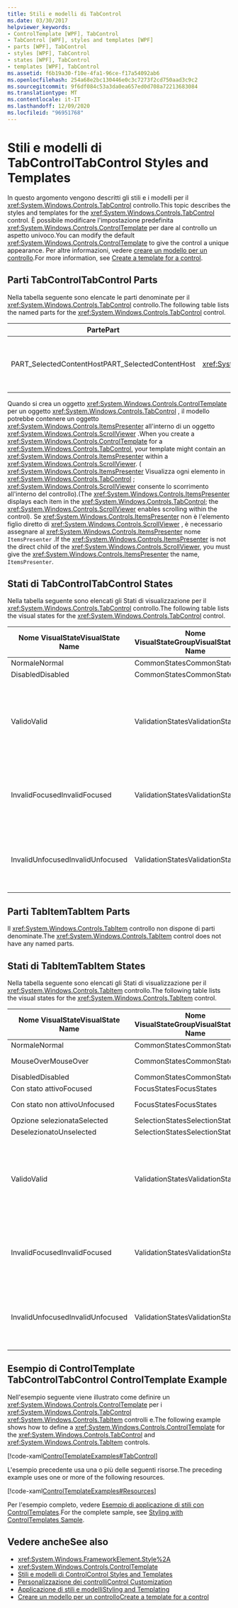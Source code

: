 ```yaml
---
title: Stili e modelli di TabControl
ms.date: 03/30/2017
helpviewer_keywords:
- ControlTemplate [WPF], TabControl
- TabControl [WPF], styles and templates [WPF]
- parts [WPF], TabControl
- styles [WPF], TabControl
- states [WPF], TabControl
- templates [WPF], TabControl
ms.assetid: f6b19a30-f10e-4fa1-96ce-f17a54092ab6
ms.openlocfilehash: 254a68e2bc130446e0c3c7273f2cd750aad3c9c2
ms.sourcegitcommit: 9f6df084c53a3da0ea657ed0d708a72213683084
ms.translationtype: MT
ms.contentlocale: it-IT
ms.lasthandoff: 12/09/2020
ms.locfileid: "96951768"
---
```

# <a name="tabcontrol-styles-and-templates"></a><span data-ttu-id="6b1ee-102">Stili e modelli di TabControl</span><span class="sxs-lookup"><span data-stu-id="6b1ee-102">TabControl Styles and Templates</span></span>
<span data-ttu-id="6b1ee-103">In questo argomento vengono descritti gli stili e i modelli per il <xref:System.Windows.Controls.TabControl> controllo.</span><span class="sxs-lookup"><span data-stu-id="6b1ee-103">This topic describes the styles and templates for the <xref:System.Windows.Controls.TabControl> control.</span></span> <span data-ttu-id="6b1ee-104">È possibile modificare l'impostazione predefinita <xref:System.Windows.Controls.ControlTemplate> per dare al controllo un aspetto univoco.</span><span class="sxs-lookup"><span data-stu-id="6b1ee-104">You can modify the default <xref:System.Windows.Controls.ControlTemplate> to give the control a unique appearance.</span></span> <span data-ttu-id="6b1ee-105">Per altre informazioni, vedere [creare un modello per un controllo](/dotnet/desktop-wpf/themes/how-to-create-apply-template).</span><span class="sxs-lookup"><span data-stu-id="6b1ee-105">For more information, see [Create a template for a control](/dotnet/desktop-wpf/themes/how-to-create-apply-template).</span></span>  
  
## <a name="tabcontrol-parts"></a><span data-ttu-id="6b1ee-106">Parti TabControl</span><span class="sxs-lookup"><span data-stu-id="6b1ee-106">TabControl Parts</span></span>  
 <span data-ttu-id="6b1ee-107">Nella tabella seguente sono elencate le parti denominate per il <xref:System.Windows.Controls.TabControl> controllo.</span><span class="sxs-lookup"><span data-stu-id="6b1ee-107">The following table lists the named parts for the <xref:System.Windows.Controls.TabControl> control.</span></span>  
  
|<span data-ttu-id="6b1ee-108">Parte</span><span class="sxs-lookup"><span data-stu-id="6b1ee-108">Part</span></span>|<span data-ttu-id="6b1ee-109">Tipo</span><span class="sxs-lookup"><span data-stu-id="6b1ee-109">Type</span></span>|<span data-ttu-id="6b1ee-110">Descrizione</span><span class="sxs-lookup"><span data-stu-id="6b1ee-110">Description</span></span>|  
|-|-|-|  
|<span data-ttu-id="6b1ee-111">PART_SelectedContentHost</span><span class="sxs-lookup"><span data-stu-id="6b1ee-111">PART_SelectedContentHost</span></span>|<xref:System.Windows.Controls.ContentPresenter>|<span data-ttu-id="6b1ee-112">Oggetto che mostra il contenuto dell'oggetto attualmente selezionato <xref:System.Windows.Controls.TabItem> .</span><span class="sxs-lookup"><span data-stu-id="6b1ee-112">The object that shows the content of the currently selected <xref:System.Windows.Controls.TabItem>.</span></span>|  
  
 <span data-ttu-id="6b1ee-113">Quando si crea un oggetto <xref:System.Windows.Controls.ControlTemplate> per un oggetto <xref:System.Windows.Controls.TabControl> , il modello potrebbe contenere un oggetto <xref:System.Windows.Controls.ItemsPresenter> all'interno di un oggetto <xref:System.Windows.Controls.ScrollViewer> .</span><span class="sxs-lookup"><span data-stu-id="6b1ee-113">When you create a <xref:System.Windows.Controls.ControlTemplate> for a <xref:System.Windows.Controls.TabControl>, your template might contain an <xref:System.Windows.Controls.ItemsPresenter> within a <xref:System.Windows.Controls.ScrollViewer>.</span></span> <span data-ttu-id="6b1ee-114">( <xref:System.Windows.Controls.ItemsPresenter> Visualizza ogni elemento in <xref:System.Windows.Controls.TabControl> ; <xref:System.Windows.Controls.ScrollViewer> consente lo scorrimento all'interno del controllo).</span><span class="sxs-lookup"><span data-stu-id="6b1ee-114">(The <xref:System.Windows.Controls.ItemsPresenter> displays each item in the <xref:System.Windows.Controls.TabControl>; the <xref:System.Windows.Controls.ScrollViewer> enables scrolling within the control).</span></span>  <span data-ttu-id="6b1ee-115">Se <xref:System.Windows.Controls.ItemsPresenter> non è l'elemento figlio diretto di <xref:System.Windows.Controls.ScrollViewer> , è necessario assegnare al <xref:System.Windows.Controls.ItemsPresenter> nome `ItemsPresenter` .</span><span class="sxs-lookup"><span data-stu-id="6b1ee-115">If the <xref:System.Windows.Controls.ItemsPresenter> is not the direct child of the <xref:System.Windows.Controls.ScrollViewer>, you must give the <xref:System.Windows.Controls.ItemsPresenter> the name, `ItemsPresenter`.</span></span>  
  
## <a name="tabcontrol-states"></a><span data-ttu-id="6b1ee-116">Stati di TabControl</span><span class="sxs-lookup"><span data-stu-id="6b1ee-116">TabControl States</span></span>  
 <span data-ttu-id="6b1ee-117">Nella tabella seguente sono elencati gli Stati di visualizzazione per il <xref:System.Windows.Controls.TabControl> controllo.</span><span class="sxs-lookup"><span data-stu-id="6b1ee-117">The following table lists the visual states for the <xref:System.Windows.Controls.TabControl> control.</span></span>  
  
|<span data-ttu-id="6b1ee-118">Nome VisualState</span><span class="sxs-lookup"><span data-stu-id="6b1ee-118">VisualState Name</span></span>|<span data-ttu-id="6b1ee-119">Nome VisualStateGroup</span><span class="sxs-lookup"><span data-stu-id="6b1ee-119">VisualStateGroup Name</span></span>|<span data-ttu-id="6b1ee-120">Descrizione</span><span class="sxs-lookup"><span data-stu-id="6b1ee-120">Description</span></span>|  
|----------------------|---------------------------|-----------------|  
|<span data-ttu-id="6b1ee-121">Normale</span><span class="sxs-lookup"><span data-stu-id="6b1ee-121">Normal</span></span>|<span data-ttu-id="6b1ee-122">CommonStates</span><span class="sxs-lookup"><span data-stu-id="6b1ee-122">CommonStates</span></span>|<span data-ttu-id="6b1ee-123">Lo stato predefinito.</span><span class="sxs-lookup"><span data-stu-id="6b1ee-123">The default state.</span></span>|  
|<span data-ttu-id="6b1ee-124">Disabled</span><span class="sxs-lookup"><span data-stu-id="6b1ee-124">Disabled</span></span>|<span data-ttu-id="6b1ee-125">CommonStates</span><span class="sxs-lookup"><span data-stu-id="6b1ee-125">CommonStates</span></span>|<span data-ttu-id="6b1ee-126">Il controllo è disabilitato.</span><span class="sxs-lookup"><span data-stu-id="6b1ee-126">The control is disabled.</span></span>|  
|<span data-ttu-id="6b1ee-127">Valido</span><span class="sxs-lookup"><span data-stu-id="6b1ee-127">Valid</span></span>|<span data-ttu-id="6b1ee-128">ValidationStates</span><span class="sxs-lookup"><span data-stu-id="6b1ee-128">ValidationStates</span></span>|<span data-ttu-id="6b1ee-129">Il controllo Usa la <xref:System.Windows.Controls.Validation> classe e la <xref:System.Windows.Controls.Validation.HasError%2A?displayProperty=nameWithType> proprietà associata è `false` .</span><span class="sxs-lookup"><span data-stu-id="6b1ee-129">The control uses the <xref:System.Windows.Controls.Validation> class and the <xref:System.Windows.Controls.Validation.HasError%2A?displayProperty=nameWithType> attached property is `false`.</span></span>|  
|<span data-ttu-id="6b1ee-130">InvalidFocused</span><span class="sxs-lookup"><span data-stu-id="6b1ee-130">InvalidFocused</span></span>|<span data-ttu-id="6b1ee-131">ValidationStates</span><span class="sxs-lookup"><span data-stu-id="6b1ee-131">ValidationStates</span></span>|<span data-ttu-id="6b1ee-132">Il <xref:System.Windows.Controls.Validation.HasError%2A?displayProperty=nameWithType> controllo ha lo stato attivo per la proprietà associata `true` .</span><span class="sxs-lookup"><span data-stu-id="6b1ee-132">The <xref:System.Windows.Controls.Validation.HasError%2A?displayProperty=nameWithType> attached property is `true` has the control has focus.</span></span>|  
|<span data-ttu-id="6b1ee-133">InvalidUnfocused</span><span class="sxs-lookup"><span data-stu-id="6b1ee-133">InvalidUnfocused</span></span>|<span data-ttu-id="6b1ee-134">ValidationStates</span><span class="sxs-lookup"><span data-stu-id="6b1ee-134">ValidationStates</span></span>|<span data-ttu-id="6b1ee-135">Il controllo non ha lo <xref:System.Windows.Controls.Validation.HasError%2A?displayProperty=nameWithType> stato attivo per la proprietà associata `true` .</span><span class="sxs-lookup"><span data-stu-id="6b1ee-135">The <xref:System.Windows.Controls.Validation.HasError%2A?displayProperty=nameWithType> attached property is `true` has the control does not have focus.</span></span>|  
  
## <a name="tabitem-parts"></a><span data-ttu-id="6b1ee-136">Parti TabItem</span><span class="sxs-lookup"><span data-stu-id="6b1ee-136">TabItem Parts</span></span>  
 <span data-ttu-id="6b1ee-137">Il <xref:System.Windows.Controls.TabItem> controllo non dispone di parti denominate.</span><span class="sxs-lookup"><span data-stu-id="6b1ee-137">The <xref:System.Windows.Controls.TabItem> control does not have any named parts.</span></span>  
  
## <a name="tabitem-states"></a><span data-ttu-id="6b1ee-138">Stati di TabItem</span><span class="sxs-lookup"><span data-stu-id="6b1ee-138">TabItem States</span></span>  
 <span data-ttu-id="6b1ee-139">Nella tabella seguente sono elencati gli Stati di visualizzazione per il <xref:System.Windows.Controls.TabItem> controllo.</span><span class="sxs-lookup"><span data-stu-id="6b1ee-139">The following table lists the visual states for the <xref:System.Windows.Controls.TabItem> control.</span></span>  
  
|<span data-ttu-id="6b1ee-140">Nome VisualState</span><span class="sxs-lookup"><span data-stu-id="6b1ee-140">VisualState Name</span></span>|<span data-ttu-id="6b1ee-141">Nome VisualStateGroup</span><span class="sxs-lookup"><span data-stu-id="6b1ee-141">VisualStateGroup Name</span></span>|<span data-ttu-id="6b1ee-142">Descrizione</span><span class="sxs-lookup"><span data-stu-id="6b1ee-142">Description</span></span>|  
|----------------------|---------------------------|-----------------|  
|<span data-ttu-id="6b1ee-143">Normale</span><span class="sxs-lookup"><span data-stu-id="6b1ee-143">Normal</span></span>|<span data-ttu-id="6b1ee-144">CommonStates</span><span class="sxs-lookup"><span data-stu-id="6b1ee-144">CommonStates</span></span>|<span data-ttu-id="6b1ee-145">Lo stato predefinito.</span><span class="sxs-lookup"><span data-stu-id="6b1ee-145">The default state.</span></span>|  
|<span data-ttu-id="6b1ee-146">MouseOver</span><span class="sxs-lookup"><span data-stu-id="6b1ee-146">MouseOver</span></span>|<span data-ttu-id="6b1ee-147">CommonStates</span><span class="sxs-lookup"><span data-stu-id="6b1ee-147">CommonStates</span></span>|<span data-ttu-id="6b1ee-148">Il puntatore del mouse è posizionato sul controllo.</span><span class="sxs-lookup"><span data-stu-id="6b1ee-148">The mouse pointer is positioned over the control.</span></span>|  
|<span data-ttu-id="6b1ee-149">Disabled</span><span class="sxs-lookup"><span data-stu-id="6b1ee-149">Disabled</span></span>|<span data-ttu-id="6b1ee-150">CommonStates</span><span class="sxs-lookup"><span data-stu-id="6b1ee-150">CommonStates</span></span>|<span data-ttu-id="6b1ee-151">Il controllo è disabilitato.</span><span class="sxs-lookup"><span data-stu-id="6b1ee-151">The control is disabled.</span></span>|  
|<span data-ttu-id="6b1ee-152">Con stato attivo</span><span class="sxs-lookup"><span data-stu-id="6b1ee-152">Focused</span></span>|<span data-ttu-id="6b1ee-153">FocusStates</span><span class="sxs-lookup"><span data-stu-id="6b1ee-153">FocusStates</span></span>|<span data-ttu-id="6b1ee-154">Il controllo ha lo stato attivo.</span><span class="sxs-lookup"><span data-stu-id="6b1ee-154">The control has focus.</span></span>|  
|<span data-ttu-id="6b1ee-155">Con stato non attivo</span><span class="sxs-lookup"><span data-stu-id="6b1ee-155">Unfocused</span></span>|<span data-ttu-id="6b1ee-156">FocusStates</span><span class="sxs-lookup"><span data-stu-id="6b1ee-156">FocusStates</span></span>|<span data-ttu-id="6b1ee-157">Il controllo non ha lo stato attivo.</span><span class="sxs-lookup"><span data-stu-id="6b1ee-157">The control does not have focus.</span></span>|  
|<span data-ttu-id="6b1ee-158">Opzione selezionata</span><span class="sxs-lookup"><span data-stu-id="6b1ee-158">Selected</span></span>|<span data-ttu-id="6b1ee-159">SelectionStates</span><span class="sxs-lookup"><span data-stu-id="6b1ee-159">SelectionStates</span></span>|<span data-ttu-id="6b1ee-160">Il controllo è selezionato.</span><span class="sxs-lookup"><span data-stu-id="6b1ee-160">The control is selected.</span></span>|  
|<span data-ttu-id="6b1ee-161">Deselezionato</span><span class="sxs-lookup"><span data-stu-id="6b1ee-161">Unselected</span></span>|<span data-ttu-id="6b1ee-162">SelectionStates</span><span class="sxs-lookup"><span data-stu-id="6b1ee-162">SelectionStates</span></span>|<span data-ttu-id="6b1ee-163">Il controllo non è selezionato.</span><span class="sxs-lookup"><span data-stu-id="6b1ee-163">The control is not selected.</span></span>|  
|<span data-ttu-id="6b1ee-164">Valido</span><span class="sxs-lookup"><span data-stu-id="6b1ee-164">Valid</span></span>|<span data-ttu-id="6b1ee-165">ValidationStates</span><span class="sxs-lookup"><span data-stu-id="6b1ee-165">ValidationStates</span></span>|<span data-ttu-id="6b1ee-166">Il controllo Usa la <xref:System.Windows.Controls.Validation> classe e la <xref:System.Windows.Controls.Validation.HasError%2A?displayProperty=nameWithType> proprietà associata è `false` .</span><span class="sxs-lookup"><span data-stu-id="6b1ee-166">The control uses the <xref:System.Windows.Controls.Validation> class and the <xref:System.Windows.Controls.Validation.HasError%2A?displayProperty=nameWithType> attached property is `false`.</span></span>|  
|<span data-ttu-id="6b1ee-167">InvalidFocused</span><span class="sxs-lookup"><span data-stu-id="6b1ee-167">InvalidFocused</span></span>|<span data-ttu-id="6b1ee-168">ValidationStates</span><span class="sxs-lookup"><span data-stu-id="6b1ee-168">ValidationStates</span></span>|<span data-ttu-id="6b1ee-169">Il <xref:System.Windows.Controls.Validation.HasError%2A?displayProperty=nameWithType> controllo ha lo stato attivo per la proprietà associata `true` .</span><span class="sxs-lookup"><span data-stu-id="6b1ee-169">The <xref:System.Windows.Controls.Validation.HasError%2A?displayProperty=nameWithType> attached property is `true` has the control has focus.</span></span>|  
|<span data-ttu-id="6b1ee-170">InvalidUnfocused</span><span class="sxs-lookup"><span data-stu-id="6b1ee-170">InvalidUnfocused</span></span>|<span data-ttu-id="6b1ee-171">ValidationStates</span><span class="sxs-lookup"><span data-stu-id="6b1ee-171">ValidationStates</span></span>|<span data-ttu-id="6b1ee-172">Il controllo non ha lo <xref:System.Windows.Controls.Validation.HasError%2A?displayProperty=nameWithType> stato attivo per la proprietà associata `true` .</span><span class="sxs-lookup"><span data-stu-id="6b1ee-172">The <xref:System.Windows.Controls.Validation.HasError%2A?displayProperty=nameWithType> attached property is `true` has the control does not have focus.</span></span>|  
  
## <a name="tabcontrol-controltemplate-example"></a><span data-ttu-id="6b1ee-173">Esempio di ControlTemplate TabControl</span><span class="sxs-lookup"><span data-stu-id="6b1ee-173">TabControl ControlTemplate Example</span></span>  
 <span data-ttu-id="6b1ee-174">Nell'esempio seguente viene illustrato come definire un <xref:System.Windows.Controls.ControlTemplate> per i <xref:System.Windows.Controls.TabControl> <xref:System.Windows.Controls.TabItem> controlli e.</span><span class="sxs-lookup"><span data-stu-id="6b1ee-174">The following example shows how to define a <xref:System.Windows.Controls.ControlTemplate> for the <xref:System.Windows.Controls.TabControl> and <xref:System.Windows.Controls.TabItem> controls.</span></span>  
  
 [!code-xaml[ControlTemplateExamples#TabControl](~/samples/snippets/csharp/VS_Snippets_Wpf/ControlTemplateExamples/CS/resources/tabcontrol.xaml#tabcontrol)]  
  
 <span data-ttu-id="6b1ee-175">L'esempio precedente usa una o più delle seguenti risorse.</span><span class="sxs-lookup"><span data-stu-id="6b1ee-175">The preceding example uses one or more of the following resources.</span></span>  
  
 [!code-xaml[ControlTemplateExamples#Resources](~/samples/snippets/csharp/VS_Snippets_Wpf/ControlTemplateExamples/CS/resources/shared.xaml#resources)]  
  
 <span data-ttu-id="6b1ee-176">Per l'esempio completo, vedere [Esempio di applicazione di stili con ControlTemplates](https://github.com/Microsoft/WPF-Samples/tree/master/Styles%20&%20Templates/IntroToStylingAndTemplating).</span><span class="sxs-lookup"><span data-stu-id="6b1ee-176">For the complete sample, see [Styling with ControlTemplates Sample](https://github.com/Microsoft/WPF-Samples/tree/master/Styles%20&%20Templates/IntroToStylingAndTemplating).</span></span>  
  
## <a name="see-also"></a><span data-ttu-id="6b1ee-177">Vedere anche</span><span class="sxs-lookup"><span data-stu-id="6b1ee-177">See also</span></span>

- <xref:System.Windows.FrameworkElement.Style%2A>
- <xref:System.Windows.Controls.ControlTemplate>
- [<span data-ttu-id="6b1ee-178">Stili e modelli di Control</span><span class="sxs-lookup"><span data-stu-id="6b1ee-178">Control Styles and Templates</span></span>](control-styles-and-templates.md)
- [<span data-ttu-id="6b1ee-179">Personalizzazione dei controlli</span><span class="sxs-lookup"><span data-stu-id="6b1ee-179">Control Customization</span></span>](control-customization.md)
- [<span data-ttu-id="6b1ee-180">Applicazione di stili e modelli</span><span class="sxs-lookup"><span data-stu-id="6b1ee-180">Styling and Templating</span></span>](/dotnet/desktop-wpf/fundamentals/styles-templates-overview)
- [<span data-ttu-id="6b1ee-181">Creare un modello per un controllo</span><span class="sxs-lookup"><span data-stu-id="6b1ee-181">Create a template for a control</span></span>](/dotnet/desktop-wpf/themes/how-to-create-apply-template)
